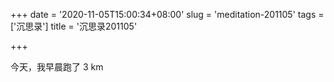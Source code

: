 +++
date = '2020-11-05T15:00:34+08:00'
slug = 'meditation-201105'
tags = ['沉思录']
title = '沉思录201105'

+++

今天，我早晨跑了 3 km

